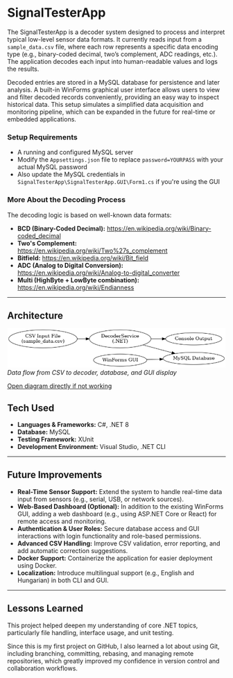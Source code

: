# SignalTesterApp
The SignalTesterApp is a decoder system designed to process and interpret typical low-level sensor data formats. It currently reads input from a `sample_data.csv` file, where each row represents a specific data encoding type (e.g., binary-coded decimal, two’s complement, ADC readings, etc.). The application decodes each input into human-readable values and logs the results.

Decoded entries are stored in a MySQL database for persistence and later analysis. A built-in WinForms graphical user interface allows users to view and filter decoded records conveniently, providing an easy way to inspect historical data. This setup simulates a simplified data acquisition and monitoring pipeline, which can be expanded in the future for real-time or embedded applications.


###  Setup Requirements

- A running and configured MySQL server
- Modify the `Appsettings.json` file to replace `password=YOURPASS` with your actual MySQL password
- Also update the MySQL credentials in `SignalTesterApp\SignalTesterApp.GUI\Form1.cs` if you're using the GUI

### More About the Decoding Process

The decoding logic is based on well-known data formats:

- **BCD (Binary-Coded Decimal):** https://en.wikipedia.org/wiki/Binary-coded_decimal  
- **Two's Complement:** https://en.wikipedia.org/wiki/Two%27s_complement  
- **Bitfield:** https://en.wikipedia.org/wiki/Bit_field  
- **ADC (Analog to Digital Conversion):** https://en.wikipedia.org/wiki/Analog-to-digital_converter  
- **Multi (HighByte + LowByte combination):** https://en.wikipedia.org/wiki/Endianness  

---

## Architecture

![Architecture Diagram](Media/signaltester_architecture.png)
*Data flow from CSV to decoder, database, and GUI display*


[Open diagram directly if not working](Media/signaltester_architecture.png)


##  Tech Used

- **Languages & Frameworks:** C#, .NET 8
- **Database:** MySQL
- **Testing Framework:** XUnit
- **Development Environment:** Visual Studio, .NET CLI

---
## Future Improvements

- **Real-Time Sensor Support:** Extend the system to handle real-time data input from sensors (e.g., serial, USB, or network sources).
- **Web-Based Dashboard (Optional):** In addition to the existing WinForms GUI, adding a web dashboard (e.g., using ASP.NET Core or React) for remote access and monitoring.
- **Authentication & User Roles:** Secure database access and GUI interactions with login functionality and role-based permissions.
- **Advanced CSV Handling:** Improve CSV validation, error reporting, and add automatic correction suggestions.
- **Docker Support:** Containerize the application for easier deployment using Docker.
- **Localization:** Introduce multilingual support (e.g., English and Hungarian) in both CLI and GUI.
 
---
## Lessons Learned

This project helped deepen my understanding of core .NET topics, particularly file handling, interface usage, and unit testing.

Since this is my first project on GitHub, I also learned a lot about using Git, including branching, committing, rebasing, and managing remote repositories, which greatly improved my confidence in version control and collaboration workflows.
